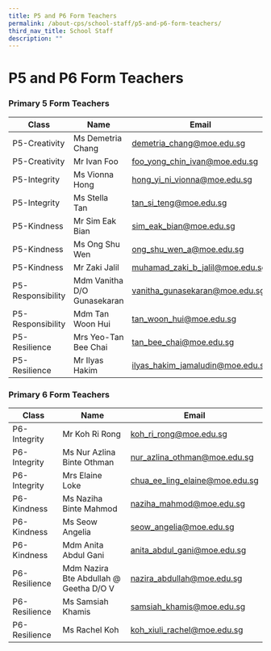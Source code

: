 ```yaml
---
title: P5 and P6 Form Teachers
permalink: /about-cps/school-staff/p5-and-p6-form-teachers/
third_nav_title: School Staff
description: ""
---
```

# **P5 and P6 Form Teachers**

### Primary 5 Form Teachers

| Class 	| Name 	| Email 	|
|---	|---	|---	|
| P5-Creativity 	| Ms Demetria Chang 	| [demetria_chang@moe.edu.sg](mailto:demetria_chang@moe.edu.sg) 	|
| P5-Creativity 	| Mr Ivan Foo 	| [foo_yong_chin_ivan@moe.edu.sg](mailto:foo_yong_chin_ivan@moe.edu.sg) 	|
| P5-Integrity 	| Ms Vionna Hong 	| [hong_yi_ni_vionna@moe.edu.sg](mailto:hong_yi_ni_vionna@moe.edu.sg) 	|
| P5-Integrity 	| Ms Stella Tan  	| [tan_si_teng@moe.edu.sg](mailto:tan_si_teng@moe.edu.sg) 	|
| P5-Kindness 	| Mr Sim Eak Bian 	| [sim_eak_bian@moe.edu.sg](mailto:sim_eak_bian@moe.edu.sg) 	|
| P5-Kindness 	| Ms Ong Shu Wen 	| [ong_shu_wen_a@moe.edu.sg](mailto:ong_shu_wen_a@moe.edu.sg) 	|
| P5-Kindness 	| Mr Zaki Jalil 	| [muhamad_zaki_b_jalil@moe.edu.sg](mailto:muhamad_zaki_b_jalil@moe.edu.sg) 	|
| P5-Responsibility 	| Mdm Vanitha D/O Gunasekaran 	| [vanitha_gunasekaran@moe.edu.sg](mailto:vanitha_gunasekaran@moe.edu.sg) 	|
| P5-Responsibility 	| Mdm Tan Woon Hui 	| [tan_woon_hui@moe.edu.sg](mailto:tan_woon_hui@moe.edu.sg) 	|
| P5-Resilience 	| Mrs Yeo-Tan Bee Chai 	| [tan_bee_chai@moe.edu.sg](mailto:tan_bee_chai@moe.edu.sg) 	|
| P5-Resilience 	| Mr Ilyas Hakim  	| [ilyas_hakim_jamaludin@moe.edu.sg](mailto:ilyas_hakim_jamaludin@moe.edu.sg) 	|


### Primary 6 Form Teachers

| Class 	| Name 	| Email 	|
|---	|---	|---	|
| P6-Integrity 	| Mr Koh Ri Rong 	| [koh_ri_rong@moe.edu.sg](mailto:koh_ri_rong@moe.edu.sg) 	|
| P6-Integrity 	| Ms Nur Azlina Binte Othman 	| [nur_azlina_othman@moe.edu.sg](mailto:nur_azlina_othman@moe.edu.sg) 	|
| P6-Integrity 	| Mrs Elaine Loke 	| [chua_ee_ling_elaine@moe.edu.sg](mailto:chua_ee_ling_elaine@moe.edu.sg) 	|
| P6-Kindness 	| Ms Naziha Binte Mahmod 	| [naziha_mahmod@moe.edu.sg](mailto:naziha_mahmod@moe.edu.sg) 	|
| P6-Kindness 	| Ms Seow Angelia	| [seow_angelia@moe.edu.sg](mailto:seow_angelia@moe.edu.sg) 	|
| P6-Kindness 	| Mdm Anita Abdul Gani 	| [anita_abdul_gani@moe.edu.sg](mailto:anita_abdul_gani@moe.edu.sg) 	|
| P6-Resilience 	| Mdm Nazira Bte Abdullah @ Geetha D/O V 	| [nazira_abdullah@moe.edu.sg](mailto:nazira_abdullah@moe.edu.sg) 	|
| P6-Resilience 	| Ms Samsiah Khamis 	| [samsiah_khamis@moe.edu.sg](mailto:samsiah_khamis@moe.edu.sg) 	|
| P6-Resilience 	| Ms Rachel Koh 	| [koh_xiuli_rachel@moe.edu.sg](mailto:koh_xiuli_rachel@moe.edu.sg) 	|